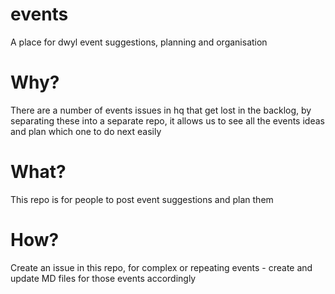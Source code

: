 # events
A place for dwyl event suggestions, planning and organisation

# Why?
There are a number of events issues in hq that get lost in the backlog, by separating these into a separate repo, it allows us to see all the events ideas and plan which one to do next easily

# What?
This repo is for people to post event suggestions and plan them

# How?
Create an issue in this repo, for complex or repeating events - create and update MD files for those events accordingly

